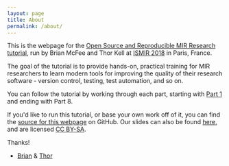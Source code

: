 ```yaml
---
layout: page
title: About
permalink: /about/
---
```


This is the webpage for the [Open Source and Reproducible MIR Research tutorial][tutorial-formal], run by Brian McFee and Thor Kell at [ISMIR 2018][ismir] in Paris, France.

The goal of the tutorial is to provide hands-on, practical training for MIR researchers to learn modern tools for improving the quality of their research software - version control, testing, test automation, and so on.

You can follow the tutorial by working through each part, starting with [Part 1][part-one] and ending with Part 8.

If you'd like to run this tutorial, or base your own work off of it, you can find the [source for this webpage][website-source] on GitHub.  Our slides can also be found [here][slides], and are licensed [CC BY-SA][creative-commons].

Thanks!

- [Brian][brian-twitter] & [Thor][thor-twitter]


[ismir]: http://ismir2018.ircam.fr/
[part-one]: https://bmcfee.github.io/shablona/tutorial/2018/08/16/part-1.html
[creative-commons]: https://creativecommons.org/licenses/by-sa/4.0/
[website-source]: https://github.com/bmcfee/shablona/tree/gh-pages
[tutorial-formal]: http://ismir2018.ircam.fr/pages/events-tutorial-14.html
[thor-twitter]:  https://twitter.com/djfractal
[brian-twitter]: https://twitter.com/functiontelechy
[slides]: https://docs.google.com/presentation/d/1VsBJqdirun0o5fP5wFDmIO_gNEWDfjFuhcE-ReugZ2A
